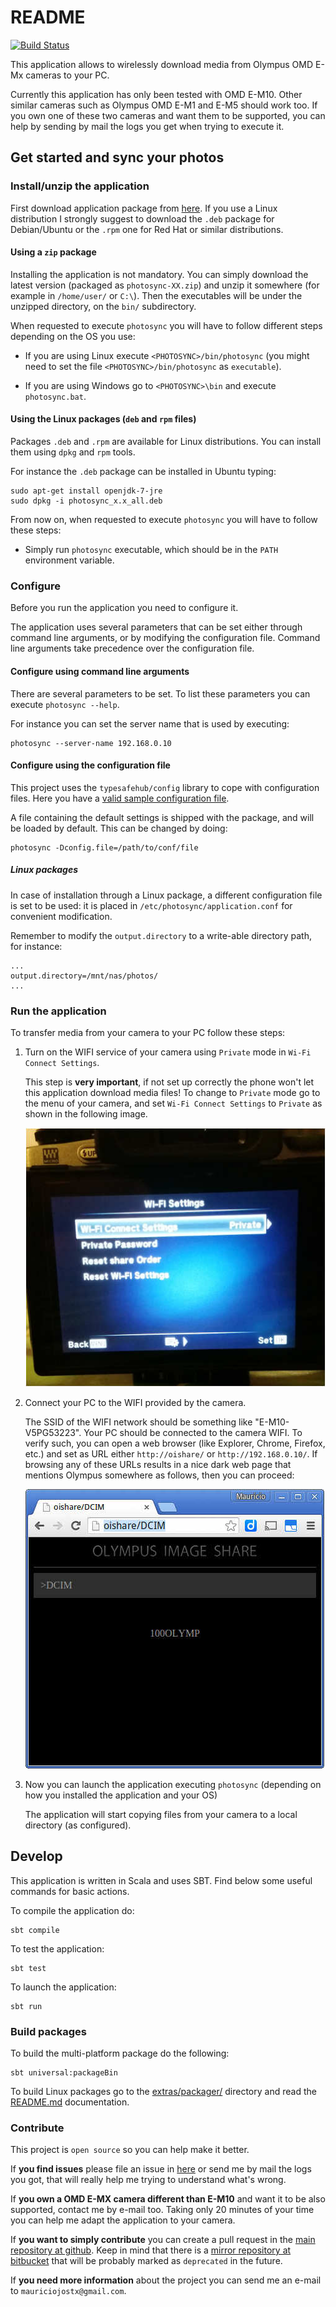 # README

[![Build Status](https://api.travis-ci.org/mauriciojost/olympus-photosync.svg)](https://travis-ci.org/mauriciojost/olympus-photosync)

This application allows to wirelessly download media from Olympus OMD E-Mx cameras to your PC.

Currently this application has only been tested with OMD E-M10. Other similar cameras such as Olympus OMD E-M1 and E-M5 should work too. If you own one of these two cameras and want them to be supported, you can help by sending by mail the logs you get when trying to execute it. 

## Get started and sync your photos

### Install/unzip the application 

First download application package from [here](https://bitbucket.org/mauriciojost/olympus-photosync/downloads). If you use a Linux distribution I strongly suggest to download the `.deb` package for Debian/Ubuntu or the `.rpm` one for Red Hat or similar distributions.

#### Using a `zip` package

Installing the application is not mandatory. You can simply download the latest version (packaged as `photosync-XX.zip`) and unzip it somewhere (for example in `/home/user/` or `C:\`). Then the executables will be under the unzipped directory, on the `bin/` subdirectory.

When requested to execute `photosync` you will have to follow different steps depending on the OS you use: 

 - If you are using Linux execute `<PHOTOSYNC>/bin/photosync` (you might need to set the file `<PHOTOSYNC>/bin/photosync` as `executable`). 
 
 - If you are using Windows go to `<PHOTOSYNC>\bin` and execute `photosync.bat`.

#### Using the Linux packages (`deb` and `rpm` files)

Packages `.deb` and `.rpm` are available for Linux distributions. You can install them using `dpkg` and `rpm` tools.

For instance the `.deb` package can be installed in Ubuntu typing: 

```
sudo apt-get install openjdk-7-jre
sudo dpkg -i photosync_x.x_all.deb
```

From now on, when requested to execute `photosync` you will have to follow these steps:

 - Simply run `photosync` executable, which should be in the `PATH` environment variable.
 
### Configure

Before you run the application you need to configure it. 

The application uses several parameters that can be set either through command line arguments, or by modifying the configuration file. Command line arguments take precedence over the configuration file.

#### Configure using command line arguments

There are several parameters to be set. To list these parameters you can execute `photosync --help`.

For instance you can set the server name that is used by executing: 

```
photosync --server-name 192.168.0.10
```

#### Configure using the configuration file

This project uses the `typesafehub/config` library to cope with configuration files. Here you have a [valid sample configuration file](src/main/resources/application.conf).

A file containing the default settings is shipped with the package, and will be loaded by default. This can be changed by doing: 

```
photosync -Dconfig.file=/path/to/conf/file
```

##### Linux packages
In case of installation through a Linux package, a different configuration file is set to be used: it is placed in `/etc/photosync/application.conf` for convenient modification.

Remember to modify the `output.directory` to a write-able directory path, for instance: 

```
...
output.directory=/mnt/nas/photos/
...
```

### Run the application

To transfer media from your camera to your PC follow these steps:

1. Turn on the WIFI service of your camera using `Private` mode in `Wi-Fi Connect Settings`. 

    This step is **very important**, if not set up correctly the phone won't let this application download media files! To change to `Private` mode go to the menu of your camera, and set `Wi-Fi Connect Settings` to `Private` as shown in the following image.

    ![Camera in private mode](doc/images/camera-in-wifi-connect-settings-private-mode.jpg)

2. Connect your PC to the WIFI provided by the camera. 

    The SSID of the WIFI network should be something like "E-M10-V5PG53223". Your PC should be connected to the camera WIFI. To verify such, you can open a web browser (like Explorer, Chrome, Firefox, etc.) and set as URL either `http://oishare/` or `http://192.168.0.10/`. If browsing any of these URLs results in a nice dark web page that mentions Olympus somewhere as follows, then you can proceed:

    ![PC correctly connected to the camera](doc/images/oishare-wifi-connected-ok.jpg)

3. Now you can launch the application executing `photosync` (depending on how you installed the application and your OS)

    The application will start copying files from your camera to a local directory (as configured).

## Develop

This application is written in Scala and uses SBT. Find below some useful commands for basic actions.

To compile the application do:

```
sbt compile
```

To test the application:

```
sbt test
```

To launch the application:

```
sbt run
```

### Build packages

To build the multi-platform package do the following:

```
sbt universal:packageBin
```

To build Linux packages go to the [extras/packager/](extras/packager/) directory and read the [README.md](extras/packager/README.md) documentation.

### Contribute

This project is `open source` so you can help make it better.

If **you find issues** please file an issue in [here](https://github.com/mauriciojost/olympus-photosync/issues) or send me by mail the logs you got, that will really help me trying to understand what's wrong. 

If **you own a OMD E-MX camera different than E-M10** and want it to be also supported, contact me by e-mail too. Taking only 20 minutes of your time you can help me adapt the application to your camera.

If **you want to simply contribute** you can create a pull request in the [main repository at github](https://github.com/mauriciojost/olympus-photosync). Keep in mind that there is a [mirror repository at bitbucket](https://bitbucket.org/mauriciojost/olympus-photosync) that will be probably marked as `deprecated` in the future.

If **you need more information** about the project you can send me an e-mail to `mauriciojostx@gmail.com`.


